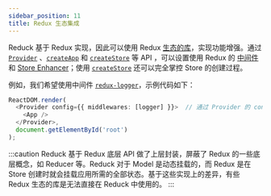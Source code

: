 ```yaml
---
sidebar_position: 11
title: Redux 生态集成
---
```


Reduck 基于 Redux 实现，因此可以使用 Redux [生态的库](https://redux.js.org/introduction/ecosystem)，实现功能增强。通过 [`Provider`](/docs/apis/runtime/model/Provider) 、[`createApp`](/docs/apis/runtime/model/create-app) 和 [`createStore`](/docs/apis/runtime/model/create-store) 等 API ，可以设置使用 Redux 的 [中间件](https://redux.js.org/understanding/thinking-in-redux/glossary#middleware) 和 [Store Enhancer](https://redux.js.org/understanding/thinking-in-redux/glossary#store-enhancer)；使用 [`createStore`](/docs/apis/runtime/model/create-store) 还可以完全掌控 Store 的创建过程。

例如，我们希望使用中间件 [`redux-logger`](https://github.com/LogRocket/redux-logger)，示例代码如下：

```ts
ReactDOM.render(
  <Provider config={{ middlewares: [logger] }}>  // 通过 Provider 的 config 参数设置 中间件
    <App />
  </Provider>,
  document.getElementById('root')
);
```

:::caution
Reduck 基于 Redux 底层 API 做了上层封装，屏蔽了 Redux 的一些底层概念，如 Reducer 等。Reduck 对于 Model 是动态挂载的，而 Redux 是在 Store 创建时就会挂载应用所需的全部状态。基于这些实现上的差异，有些 Redux 生态的库是无法直接在 Reduck 中使用的。
:::
